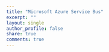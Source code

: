 ```yaml
---
title: "Microsoft Azure Service Bus" 
excerpt: ""
layout: single
author_profile: false
share: true
comments: true
---
```


